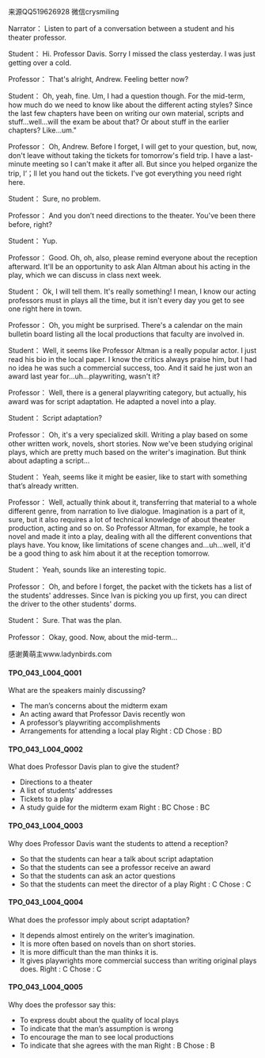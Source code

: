 来源QQ519626928 微信crysmiling

Narrator：
Listen to part of a conversation between a student and his theater professor.

Student：
Hi. Professor Davis. Sorry I missed the class yesterday. I was just getting over a cold.

Professor：
That's alright, Andrew. Feeling better now?

Student：
Oh, yeah, fine. Um, I had a question though. For the mid-term, how much do we need to know like about the different acting styles? Since the last few chapters have been on writing our own material, scripts and stuff...well...will the exam be about that? Or about stuff in the earlier chapters? Like…um."

Professor：
Oh, Andrew. Before I forget, I will get to your question, but, now, don't leave without taking the tickets for tomorrow's field trip. I have a last-minute meeting so I can't make it after all. But since you helped organize the trip, I‘；ll let you hand out the tickets. I've got everything you need right here.

Student：
Sure, no problem.

Professor：
And you don’t need directions to the theater. You've been there before, right?

Student：
Yup.

Professor：
Good. Oh, oh, also, please remind everyone about the reception afterward. It'll be an opportunity to ask Alan Altman about his acting in the play, which we can discuss in class next week.

Student：
Ok, I will tell them. It's really something! I mean, I know our acting professors must in plays all the time, but it isn't every day you get to see one right here in town.

Professor：
Oh, you might be surprised. There's a calendar on the main bulletin board listing all the local productions that faculty are involved in.

Student：
Well, it seems like Professor Altman is a really popular actor. I just read his bio in the local paper. I know the critics always praise him, but I had no idea he was such a commercial success, too. And it said he just won an award last year for...uh...playwriting, wasn't it?

Professor：
Well, there is a general playwriting category, but actually, his award was for script adaptation. He adapted a novel into a play.

Student：
Script adaptation?

Professor：
Oh, it's a very specialized skill. Writing a play based on some other written work, novels, short stories. Now we've been studying original plays, which are pretty much based on the writer's imagination. But think about adapting a script...

Student：
Yeah, seems like it might be easier, like to start with something that’s already written.

Professor：
Well, actually think about it, transferring that material to a whole different genre, from narration to live dialogue. Imagination is a part of it, sure, but it also requires a lot of technical knowledge of about theater production, acting and so on. So Professor Altman, for example, he took a novel and made it into a play, dealing with all the different conventions that plays have. You know, like limitations of scene changes and...uh...well, it'd be a good thing to ask him about it at the reception tomorrow.

Student：
Yeah, sounds like an interesting topic.

Professor：
Oh, and before I forget, the packet with the tickets has a list of the students' addresses. Since Ivan is picking you up first, you can direct the driver to the other students' dorms.

Student：
Sure. That was the plan.

Professor：
Okay, good. Now, about the mid-term...

感谢黄萌主www.ladynbirds.com

#### TPO_043_L004_Q001
What are the speakers mainly discussing?
- The man’s concerns about the midterm exam
- An acting award that Professor Davis recently won
- A professor’s playwriting accomplishments
- Arrangements for attending a local play
Right : CD	Chose :  BD


#### TPO_043_L004_Q002
What does Professor Davis plan to give the student?
- Directions to a theater
- A list of students’ addresses
- Tickets to a play
- A study guide for the midterm exam
Right : BC	Chose :  BC


#### TPO_043_L004_Q003
Why does Professor Davis want the students to attend a reception?
- So that the students can hear a talk about script adaptation
- So that the students can see a professor receive an award
- So that the students can ask an actor questions
- So that the students can meet the director of a play
Right : C	Chose : C


#### TPO_043_L004_Q004
What does the professor imply about script adaptation?
- It depends almost entirely on the writer’s imagination.
- It is more often based on novels than on short stories.
- It is more difficult than the man thinks it is.
- It gives playwrights more commercial success than writing original plays does.
Right : C	Chose : C


#### TPO_043_L004_Q005
Why does the professor say this:
- To express doubt about the quality of local plays
- To indicate that the man’s assumption is wrong
- To encourage the man to see local productions
- To indicate that she agrees with the man
Right : B	Chose : B
